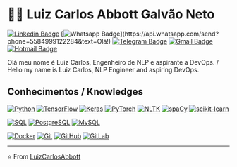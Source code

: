 # :man_technologist: Luiz Carlos Abbott Galvão Neto

[![Linkedin Badge](https://img.shields.io/badge/-LinkedIn-blue?style=flat-square&logo=Linkedin&logoColor=white&link=https://www.linkedin.com/in/luiz-carlos-abbott-galvão-neto-21a93b148/)](https://www.linkedin.com/in/luiz-carlos-abbott-galvão-neto-21a93b148/)
[![Whatsapp Badge](https://img.shields.io/badge/-Whatsapp-4CA143?style=flat-square&labelColor=4CA143&logo=whatsapp&logoColor=white&link=https://api.whatsapp.com/send?phone=5584999122284&text=Olá!)](https://api.whatsapp.com/send?phone=5584999122284&text=Olá!)
[![Telegram Badge](https://img.shields.io/badge/-Telegram-1ca0f1?style=flat-square&labelColor=1ca0f1&logo=telegram&logoColor=white&link=https://t.me/luiz740)](https://t.me/luiz740)
[![Gmail Badge](https://img.shields.io/badge/-Gmail-c14438?style=flat-square&logo=Gmail&logoColor=white&link=mailto:luiz7401@gmail.com)](mailto:luiz7401@gmail.com)
[![Hotmail Badge](https://img.shields.io/badge/-Hotmail-0078D4?style=flat-square&logo=microsoft-outlook&logoColor=white&link=mailto:luizcarlos_abbott@hotmail.com)](mailto:luizcarlos_abbott@hotmail.com)

Olá meu nome é Luiz Carlos, Engenheiro de NLP e aspirante a DevOps.
/
Hello my name is Luiz Carlos, NLP Engineer and aspiring DevOps.

## Conhecimentos / Knowledges

[![Python](https://img.shields.io/badge/-Python-black?style=flat-square&logo=python&link=https://github.com/LuizCarlosAbbott/)](https://github.com/LuizCarlosAbbott/)
[![TensorFlow](https://img.shields.io/badge/-TensorFlow-FF6F00?style=flat-square&logo=tensorflow&link=https://github.com/LuizCarlosAbbott/)](https://github.com/LuizCarlosAbbott/)
[![Keras](https://img.shields.io/badge/-Keras-D00000?style=flat-square&logo=keras&link=https://github.com/LuizCarlosAbbott/)](https://github.com/LuizCarlosAbbott/)
[![PyTorch](https://img.shields.io/badge/-PyTorch-EE4C2C?style=flat-square&logo=pytorch&link=https://github.com/LuizCarlosAbbott/)](https://github.com/LuizCarlosAbbott/)
[![NLTK](https://img.shields.io/badge/-NLTK-007ACC?style=flat-square&logo=python&link=https://github.com/LuizCarlosAbbott/)](https://github.com/LuizCarlosAbbott/)
[![spaCy](https://img.shields.io/badge/-spaCy-09A3D5?style=flat-square&logo=python&link=https://github.com/LuizCarlosAbbott/)](https://github.com/LuizCarlosAbbott/)
[![scikit-learn](https://img.shields.io/badge/-scikit--learn-F7931E?style=flat-square&logo=scikit-learn&link=https://github.com/LuizCarlosAbbott/)](https://github.com/LuizCarlosAbbott/)

[![SQL](https://img.shields.io/badge/-SQL-4479A1?style=flat-square&logo=sqlite&link=https://github.com/LuizCarlosAbbott/)](https://github.com/LuizCarlosAbbott/)
[![PostgreSQL](https://img.shields.io/badge/-PostgreSQL-336791?style=flat-square&logo=postgresql&link=https://github.com/LuizCarlosAbbott/)](https://github.com/LuizCarlosAbbott/)
[![MySQL](https://img.shields.io/badge/-MySQL-black?style=flat-square&logo=mysql&link=https://github.com/LuizCarlosAbbott/)](https://github.com/LuizCarlosAbbott/)

[![Docker](https://img.shields.io/badge/-Docker-black?style=flat-square&logo=docker&link=https://github.com/LuizCarlosAbbott/)](https://github.com/LuizCarlosAbbott/)
[![Git](https://img.shields.io/badge/-Git-black?style=flat-square&logo=git&link=https://github.com/LuizCarlosAbbott/)](https://github.com/LuizCarlosAbbott/)
[![GitHub](https://img.shields.io/badge/-GitHub-181717?style=flat-square&logo=github&link=https://github.com/LuizCarlosAbbott/)](https://github.com/LuizCarlosAbbott/)
[![GitLab](https://img.shields.io/badge/-GitLab-FCA121?style=flat-square&logo=gitlab&link=https://github.com/LuizCarlosAbbott/)](https://github.com/LuizCarlosAbbott/)

---

⭐️ From [LuizCarlosAbbott](https://github.com/LuizCarlosAbbott)
